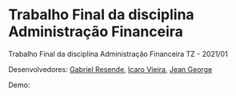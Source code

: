 # Trabalho Final da disciplina Administração Financeira

Trabalho Final da disciplina Administração Financeira TZ - 2021/01


Desenvolvedores: [Gabriel Resende](https://github.com/resende-gabriel), [Icaro Vieira](https://github.com/icarovie), [Jean George](https://github.com/jeanGeorge)

Demo: <todo>
